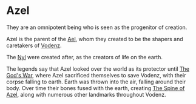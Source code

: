 # Azel

They are an omnipotent being who is seen as the progenitor of creation.  

Azel is the parent of the [Ael](./ael/the-ael.md), whom they created to be the shapers and caretakers of [Vodenz](../vodenz.md).  

The [Nyl](./nyl/the-nyl.md) were created after, as the creators of life on the earth.

The legends say that Azel looked over the world as its protector until [The God's War](./godwar.md), where Azel sacrificed themselves to save Vodenz, with their corpse falling to earth.  Earth was thrown into the air, falling around their body. Over time their bones fused with the earth, creating [The Spine of Azel](../geo/the-spine.md), along with numerous other landmarks throughout Vodenz.
